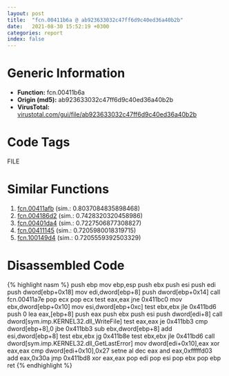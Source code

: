```yaml
---
layout: post
title:  "fcn.00411b6a @ ab923633032c47ff6d9c40ed36a40b2b"
date:   2021-08-30 15:52:19 +0300
categories: report
index: false
---
```


# Generic Information
- **Function:** fcn.00411b6a
- **Origin (md5):** ab923633032c47ff6d9c40ed36a40b2b
- **VirusTotal:** [virustotal.com/gui/file/ab923633032c47ff6d9c40ed36a40b2b][virustotal_ref]

# Code Tags
<span class="tag" id="FILE">FILE</span>


# Similar Functions

1. [fcn.00411afb][similar_1_ref] (sim.: 0.8037084835898468)
2. [fcn.004186d2][similar_2_ref] (sim.: 0.7428320320458986)
3. [fcn.00401da4][similar_3_ref] (sim.: 0.7227506877308827)
4. [fcn.00411145][similar_4_ref] (sim.: 0.7205980018319715)
5. [fcn.100149d4][similar_5_ref] (sim.: 0.7205559392503329)


# Disassembled Code

{% highlight nasm %}
push ebp
mov ebp,esp
push ebx
push esi
push edi
push dword[ebp+0x18]
mov edi,dword[ebp+8]
push dword[ebp+0x14]
call fcn.00411a7e
pop ecx
pop ecx
test eax,eax
jne 0x411bc0
mov ebx,dword[ebp+0x10]
mov esi,dword[ebp+0xc]
test ebx,ebx
jle 0x411bd6
push 0
lea eax,[ebp+8]
push eax
push ebx
push esi
push dword[edi+8]
call dword[sym.imp.KERNEL32.dll_WriteFile]
test eax,eax
je 0x411bb3
cmp dword[ebp+8],0
jbe 0x411bb3
sub ebx,dword[ebp+8]
add esi,dword[ebp+8]
test ebx,ebx
jg 0x411b8e
test ebx,ebx
jle 0x411bd6
call dword[sym.imp.KERNEL32.dll_GetLastError]
mov dword[edi+0x10],eax
xor eax,eax
cmp dword[edi+0x10],0x27
setne al
dec eax
and eax,0xfffffd03
add eax,0x30a
jmp 0x411bd8
xor eax,eax
pop edi
pop esi
pop ebx
pop ebp
ret 
{% endhighlight %}


[similar_1_ref]: /report/fcn.00411afb@ab923633032c47ff6d9c40ed36a40b2b
[similar_2_ref]: /report/fcn.004186d2@1123b7aa5760238fe93045e585b8234c
[similar_3_ref]: /report/fcn.00401da4@1123b7aa5760238fe93045e585b8234c
[similar_4_ref]: /report/fcn.00411145@fac4f0be03ac37bd8be7ef737cdcee10
[similar_5_ref]: /report/fcn.100149d4@4c3818fdf32d89a09257dbc9d3e142ea
[virustotal_ref]: https://www.virustotal.com/gui/file/ab923633032c47ff6d9c40ed36a40b2b
